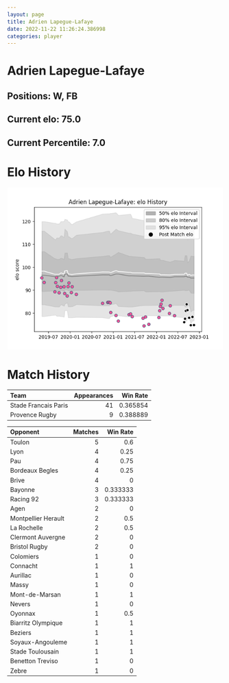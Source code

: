 ```yaml
---  
layout: page  
title: Adrien Lapegue-Lafaye  
date: 2022-11-22 11:26:24.386998  
categories: player  
---
```

# Adrien Lapegue-Lafaye

## Positions: W, FB

## Current elo: 75.0

## Current Percentile: 7.0

# Elo History


![elo history](history_AdrienLapegue-Lafaye.png)
# Match History


| Team                 |   Appearances |   Win Rate |
|:---------------------|--------------:|-----------:|
| Stade Francais Paris |            41 |   0.365854 |
| Provence Rugby       |             9 |   0.388889 |

| Opponent            |   Matches |   Win Rate |
|:--------------------|----------:|-----------:|
| Toulon              |         5 |   0.6      |
| Lyon                |         4 |   0.25     |
| Pau                 |         4 |   0.75     |
| Bordeaux Begles     |         4 |   0.25     |
| Brive               |         4 |   0        |
| Bayonne             |         3 |   0.333333 |
| Racing 92           |         3 |   0.333333 |
| Agen                |         2 |   0        |
| Montpellier Herault |         2 |   0.5      |
| La Rochelle         |         2 |   0.5      |
| Clermont Auvergne   |         2 |   0        |
| Bristol Rugby       |         2 |   0        |
| Colomiers           |         1 |   0        |
| Connacht            |         1 |   1        |
| Aurillac            |         1 |   0        |
| Massy               |         1 |   0        |
| Mont-de-Marsan      |         1 |   1        |
| Nevers              |         1 |   0        |
| Oyonnax             |         1 |   0.5      |
| Biarritz Olympique  |         1 |   1        |
| Beziers             |         1 |   1        |
| Soyaux-Angouleme    |         1 |   1        |
| Stade Toulousain    |         1 |   1        |
| Benetton Treviso    |         1 |   0        |
| Zebre               |         1 |   0        |